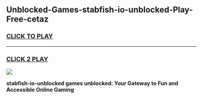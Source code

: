
## Unblocked-Games-stabfish-io-unblocked-Play-Free-cetaz
<h3>
<a href="https://premium76.site?title=stabfish-io-unblocked&ref=20M">CLICK TO PLAY</a></h3>
<hr>

<h3>
<a href="https://premium76.site?title=stabfish-io-unblocked&ref=20M">CLICK 2 PLAY</a>
  
</h3>

<a href="https://premium76.site?title=stabfish-io-unblocked&ref=19M"><img src="https://clearcache.store/games.png"></a>


**stabfish-io-unblocked games unblocked: Your Gateway to Fun and Accessible Online Gaming**
